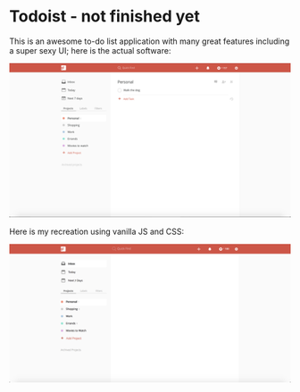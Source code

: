 
# Todoist - not finished yet 

This is an awesome to-do list application with many great features including a super sexy UI; here is the actual software:

![Todoist Original](./screenshots/todoist_original.png)

Here is my recreation using vanilla JS and CSS:

![Todoist Clone](./screenshots/todoist_clone.png)